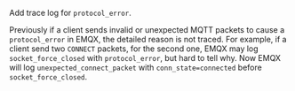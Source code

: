 Add trace log for `protocol_error`.

Previously if a client sends invalid or unexpected MQTT packets to cause a `protocol_error` in EMQX, the detailed reason is not traced.
For example, if a client send two `CONNECT` packets, for the second one, EMQX may log `socket_force_closed` with `protocol_error`, but hard to tell why.
Now EMQX will log `unexpected_connect_packet` with `conn_state=connected` before `socket_force_closed`.
